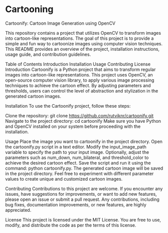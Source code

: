 # Cartooning
Cartoonify: Cartoon Image Generation using OpenCV


This repository contains a project that utilizes OpenCV to transform images into cartoon-like representations. The goal of this project is to provide a simple and fun way to cartoonize images using computer vision techniques. This README provides an overview of the project, installation instructions, usage guide, and contribution guidelines.

Table of Contents
Introduction
Installation
Usage
Contributing
License
Introduction
Cartoonify is a Python project that aims to transform regular images into cartoon-like representations. This project uses OpenCV, an open-source computer vision library, to apply various image processing techniques to achieve the cartoon effect. By adjusting parameters and thresholds, users can control the level of abstraction and stylization in the generated cartoon images.

Installation
To use the Cartoonify project, follow these steps:

Clone the repository: git clone https://github.com/rutviknr/cartoonify.git
Navigate to the project directory: cd cartoonify
Make sure you have Python and OpenCV installed on your system before proceeding with the installation.

Usage
Place the image you want to cartoonify in the project directory.
Open the cartoonify.py script in a text editor.
Modify the input_image_path variable to specify the path to your input image.
Optionally, adjust the parameters such as num_down, num_bilateral, and threshold_color to achieve the desired cartoon effect.
Save the script and run it using the command: python cartoonify.py.
The generated cartoon image will be saved in the project directory.
Feel free to experiment with different parameter values to create unique and customized cartoon images.

Contributing
Contributions to this project are welcome. If you encounter any issues, have suggestions for improvements, or want to add new features, please open an issue or submit a pull request. Any contributions, including bug fixes, documentation improvements, or new features, are highly appreciated.

License
This project is licensed under the MIT License. You are free to use, modify, and distribute the code as per the terms of this license.

